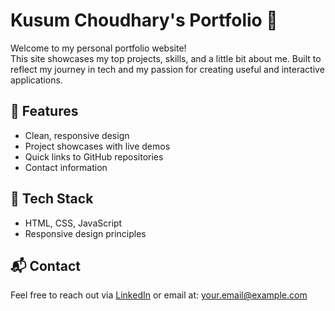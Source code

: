 # Kusum Choudhary's Portfolio 🚀

Welcome to my personal portfolio website!  
This site showcases my top projects, skills, and a little bit about me. Built to reflect my journey in tech and my passion for creating useful and interactive applications.

## 🌟 Features
- Clean, responsive design
- Project showcases with live demos
- Quick links to GitHub repositories
- Contact information

## 🔧 Tech Stack
- HTML, CSS, JavaScript
- Responsive design principles

## 📬 Contact
Feel free to reach out via [LinkedIn](#) or email at: your.email@example.com
